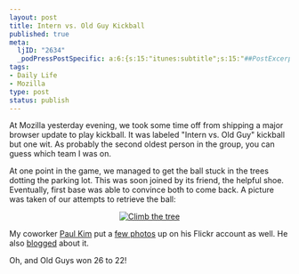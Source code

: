 ```yaml
--- 
layout: post
title: Intern vs. Old Guy Kickball
published: true
meta: 
  ljID: "2634"
  _podPressPostSpecific: a:6:{s:15:"itunes:subtitle";s:15:"##PostExcerpt##";s:14:"itunes:summary";s:15:"##PostExcerpt##";s:15:"itunes:keywords";s:17:"##WordPressCats##";s:13:"itunes:author";s:10:"##Global##";s:15:"itunes:explicit";s:7:"Default";s:12:"itunes:block";s:7:"Default";}
tags: 
- Daily Life
- Mozilla
type: post
status: publish
---
```

At Mozilla yesterday evening, we took some time off from shipping a major browser update to play kickball. It was labeled "Intern vs. Old Guy" kickball but one wit. As probably the second oldest person in the group, you can guess which team I was on.

At one point in the game, we managed to get the ball stuck in the trees dotting the parking lot. This was soon joined by its friend, the helpful shoe. Eventually, first base was able to convince both to come back. A picture was taken of our attempts to retrieve the ball:

<a href="http://www.flickr.com/photo_zoom.gne?id=654288193&amp;size=m&amp;context=set-1556088"></a>
<p style="text-align: center"><a href="http://www.flickr.com/photo_zoom.gne?id=654288193&amp;size=m&amp;context=set-1556088"><img src="http://farm2.static.flickr.com/1242/654288193_068862a91f.jpg" alt="Climb the tree" /></a></p>
My coworker <a href="http://www.numenity.org/blog/">Paul Kim</a> put a <a href="http://www.flickr.com/photos/fmg2001/tags/kickball/">few photos</a> up on his Flickr account as well. He also <a href="http://www.numenity.org/blog/2007/06/29/iphone-free-for-all/">blogged</a> about it.

Oh, and Old Guys won 26 to 22!
